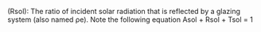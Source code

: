 (Rsol): The ratio of incident solar radiation that is reflected by a glazing system (also named ρe). Note the following equation Asol + Rsol + Tsol = 1
